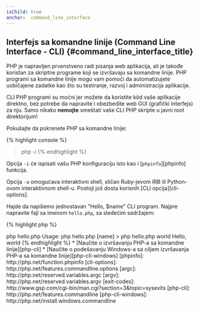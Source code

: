 ```yaml
---
isChild: true
anchor:  command_line_interface
---
```


## Interfejs sa komandne linije (Command Line Interface - CLI) {#command_line_interface_title}

PHP je napravljen prvenstveno radi pisanja web aplikacija, ali je takođe koristan za skriptne programe koji se
izvršavaju sa komandne linije. PHP programi sa komandne linije mogu vam pomoći da automatizujete uobičajene zadatke
kao što su testiranje, razvoj i administracija aplikacije.

CLI PHP programi su moćni jer možete da koristite kôd vaše aplikacije direktno, bez potrebe da napravite i obezbedite
web GUI (grafički interfejs) za nju. Samo nikako **nemojte** smeštati vaše CLI PHP skripte u javni root direktorijum!

Pokušajte da pokrenete PHP sa komandne linije:

{% highlight console %}
> php -i
{% endhighlight %}

Opcija `-i` će ispisati vašu PHP konfiguraciju isto kao i [`phpinfo`][phpinfo] funkcija.

Opcija `-a` omogućava interaktivni shell, sličan Ruby-jevom IRB ili Python-ovom interaktivnom shell-u. Postoji još dosta
korisnih [CLI opcija][cli-options].

Hajde da napišemo jednostavan "Hello, $name" CLI program. Najpre napravite fajl sa imenom `hello.php`,
sa sledećim sadržajem:

{% highlight php %}
<?php
if ($argc !== 2) {
    echo "Usage: php hello.php [name].\n";
    exit(1);
}
$name = $argv[1];
echo "Hello, $name\n";
{% endhighlight %}

PHP postavlja dve specijalne promenljive na osnovu argumenata koje se prosleđuju pri pokretanju vaše skripte. [`$argc`][argc] je
integer koji sadrži *broj* argumenata, a [`$argv`][argv] je niz koji sadrži *vrednost* svakog argumenta.
Prvi argument je uvek naziv fajla vaše PHP skripte, u ovom slučaju to je `hello.php`.

Komandi `exit()` se prosleđuje broj različit od nule kako bi se shell-u skrenula pažnja da komanda nije uspela. Najčešće
korišćeni izlazni kodovi su dostupni [ovde][exit-codes].

Pokretanje prethodne skripte iz komandne linije:

{% highlight console %}
> php hello.php
Usage: php hello.php [name]
> php hello.php world
Hello, world
{% endhighlight %}

 * [Naučite o izvršavanju PHP-a sa komandne linije][php-cli]
 * [Naučite o podešavanju Windows-a sa ciljem izvršavanja PHP-a sa komandne linije][php-cli-windows]


[phpinfo]: http://php.net/function.phpinfo
[cli-options]: http://php.net/features.commandline.options
[argc]: http://php.net/reserved.variables.argc
[argv]: http://php.net/reserved.variables.argv
[exit-codes]: http://www.gsp.com/cgi-bin/man.cgi?section=3&amp;topic=sysexits
[php-cli]: http://php.net/features.commandline
[php-cli-windows]: http://php.net/install.windows.commandline
